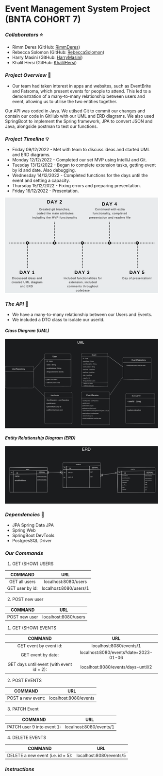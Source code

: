 # **Event Management System Project (BNTA COHORT 7)**

### ***Collaborators*** ⭐
- Rimm Deres (GitHub: [RimmDeres](https://github.com/rimmderes))
- Rebecca Solomon (GitHub: [RebeccaSolomon](https://github.com/rebeccasolomon446))
- Harry Masini (GitHub: [HarryMasini](https://github.com/harry101101))
- Khalil Hersi (GitHub: [KhalilHersi](https://github.com/Crossreference16))

### ***Project Overview*** 🚀

- Our team had taken interest in apps and websites, such as EventBrite and Fatsoma, which present events for people to attend. This led to a demonstration of a many-to-many relationship between users and event, allowing us to utilise the two entities together.

Our API was coded in Java. We utilsed Git to commit our changes and contain our code in GitHub with our UML and ERD diagrams. We also used SpringBoot to implement the Spring framework, JPA to convert JSON and Java, alongside postman to test our functions.

### ***Project Timeline*** 💡

- Friday 09/12/2022 - Met with team to discuss ideas and started UML and ERD diagrams.
- Monday 12/12/2022 - Completed our set MVP using IntelliJ and Git.
- Tuesday 13/12/2022 - Began to complete extension tasks, getting event by id and date. Also debugging.
- Wednesday 14/12/2022 - Completed functions for the days until the event and setting a capacity.
- Thursday 15/12/2022 - Fixing errors and preparing presentation.
- Friday 16/12/2022 - Presentation.

<img src = ./diagrams1/project_overview.png>

### ***The API*** 💎

- We have a many-to-many relationship between our Users and Events.
- We included a DTO class to isolate our userId.

#### ***Class Diagram (UML)***
<img src= ./diagrams1/UML.png>


#### ***Entity Relationship Diagram (ERD)***

<img src= ./diagrams1/ERD.png>

### ***Dependencies*** 🫡

- JPA Spring Data JPA
- Spring Web
- SpringBoot DevTools
- PostgresSQL Driver

### ***Our Commands***

1. GET (SHOW) USERS

| COMMAND | URL    |
| :---:   | :---: | 
| GET all users | localhost:8080/users   |
| GET user by id: | localhost:8080/users/1  |

2. POST new user

| COMMAND | URL    |
| :---:   | :---: | 
| POST new user | localhost:8080/users   |


1. GET (SHOW) EVENTS

| COMMAND | URL    |
| :---:   | :---: | 
| GET event by event id: | localhost:8080/events/1   |
| GET event by date: | localhost:8080/events?date=2023-01-06   |
| GET days until event (with event id = 2): | localhost:8080/events/days-until/2   |

2. POST EVENTS

| COMMAND | URL    |
| :---:   | :---: | 
| POST a new event: | localhost:8080/events  |

3. PATCH Event

| COMMAND | URL    |
| :---:   | :---: | 
| PATCH user 9 into event 1: | localhost:8080/events/1  |

4. DELETE EVENTS

| COMMAND | URL    |
| :---:   | :---: | 
| DELETE a new event (i.e. id = 5): | localhost:8080/events/5  |







### ***Instructions*** 

